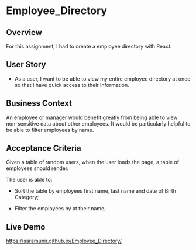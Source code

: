 # Employee_Directory

## Overview

For this assignment, I  had to create a employee directory with React. 

## User Story

* As a user, I want to be able to view my entire employee directory at once so that I have quick access to their information.

## Business Context

An employee or manager would benefit greatly from being able to view non-sensitive data about other employees. It would be particularly helpful to be able to filter employees by name.

## Acceptance Criteria

Given a table of random users, when the user loads the page, a table of employees should render. 

The user is able to:

  * Sort the table by employees first name, last name and date of Birth Category;

  * Filter the employees by at their name;


## Live Demo

https://saramunir.github.io/Employee_Directory/